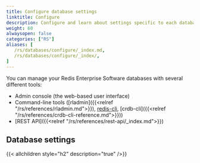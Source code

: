 ```yaml
---
title: Configure database settings
linktitle: Configure
description: Configure and learn about settings specific to each database.
weight: 60
alwaysopen: false
categories: ["RS"]
aliases: [
   /rs/databases/configure/_index.md,
   /rs/databases/configure/_index/,
]
---
```


You can manage your Redis Enterprise Software databases with several different tools:

- Admin console (the web-based user interface)
- Command-line tools ([rladmin]({{<relref "/rs/references/rladmin.md">}}), [redis-cli](https://redis.io/docs/manual/cli/), [crdb-cli]({{<relref "/rs/references/crdb-cli-reference.md">}}))
- [REST API]({{<relref "/rs/references/rest-api/_index.md">}})

## Database settings

{{< allchildren style="h2" description="true" />}}

